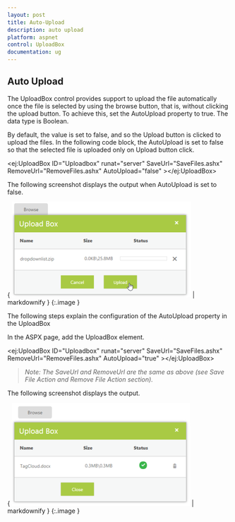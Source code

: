 ```yaml
---
layout: post
title: Auto-Upload
description: auto upload
platform: aspnet
control: UploadBox
documentation: ug
---
```


## Auto Upload

The UploadBox control provides support to upload the file automatically once the file is selected by using the browse button, that is, without clicking the upload button. To achieve this, set the AutoUpload property to true. The data type is Boolean. 

By default, the value is set to false, and so the Upload button is clicked to upload the files. In the following code block, the AutoUpload is set to false so that the selected file is uploaded only on Upload button click.

  &lt;ej:UploadBox ID="Uploadbox" runat="server" SaveUrl="SaveFiles.ashx" RemoveUrl="RemoveFiles.ashx" AutoUpload="false" &gt;&lt;/ej:UploadBox&gt;  



The following screenshot displays the output when AutoUpload is set to false.

{ ![](Auto-Upload_images/Auto-Upload_img1.png) | markdownify }
{:.image }


The following steps explain the configuration of the AutoUpload property in the UploadBox

In the ASPX page, add the UploadBox element.



  &lt;ej:UploadBox ID="Uploadbox" runat="server" SaveUrl="SaveFiles.ashx" RemoveUrl="RemoveFiles.ashx" AutoUpload="true" &gt;&lt;/ej:UploadBox&gt;  

> _Note: The SaveUrl and RemoveUrl are the same as above (see Save File Action and Remove File Action section)._

The following screenshot displays the output.

{ ![](Auto-Upload_images/Auto-Upload_img2.png) | markdownify }
{:.image }


